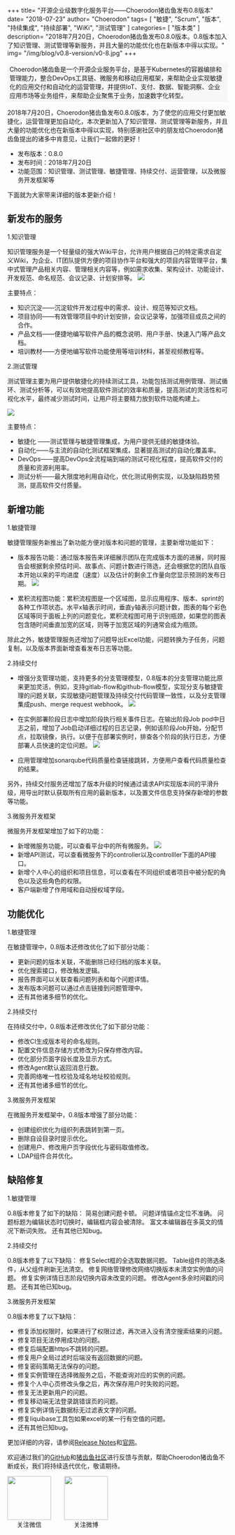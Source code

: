 +++
title= "开源企业级数字化服务平台——Choerodon猪齿鱼发布0.8版本"
date= "2018-07-23"
author= "Choerodon"
tags= [
    "敏捷",
    "Scrum",
    "版本",
    "持续集成",
    "持续部署",
    "WiKi",
    "测试管理"
]
categories= [
    "版本类"
]
description= "2018年7月20日，Choerodon猪齿鱼发布0.8.0版本。0.8版本加入了知识管理、测试管理等新服务，并且大量的功能优化也在新版本中得以实现。" 
img= "/img/blog/v0.8-version/v0-8.jpg"
+++
<div style="background-color:#F7F7F7; margin-bottom:10px; padding: 0.27rem 0.313rem;border-radius: 0.08rem;">
Choerodon猪齿鱼是一个开源企业服务平台，是基于Kubernetes的容器编排和管理能力，整合DevOps工具链、微服务和移动应用框架，来帮助企业实现敏捷化的应用交付和自动化的运营管理，并提供IoT、支付、数据、智能洞察、企业应用市场等业务组件，来帮助企业聚焦于业务，加速数字化转型。
</div>

2018年7月20日，Choerodon猪齿鱼发布0.8.0版本，为了使您的应用交付更加敏捷化，运营管理更加自动化，本次更新加入了知识管理、测试管理等新服务，并且大量的功能优化也在新版本中得以实现，特别感谢社区中的朋友给Choerodon猪齿鱼提出的诸多中肯意见，让我们一起做的更好！

- 发布版本：0.8.0	
- 发布时间：2018年7月20日
- 功能范围：知识管理、测试管理、敏捷管理、持续交付、运营管理，以及微服务开发框架等

下面就为大家带来详细的版本更新介绍！

## 新发布的服务

1.知识管理

知识管理服务是一个轻量级的强大Wiki平台，允许用户根据自己的特定需求自定义Wiki，为企业、IT团队提供方便的项目协作平台和强大的项目内容管理平台，集中式管理产品相关内容、管理相关内容等，例如需求收集、架构设计、功能设计、开发规范、命名规范、会议记录、计划安排等。
![](/gif/blog/v0-8-version/wiki.gif)

主要特点：

- 知识沉淀——沉淀软件开发过程中的需求、设计、规范等知识文档。
- 项目协同——有效管理项目中的计划安排，会议记录等，加强项目成员之间的合作。
- 产品文档——便捷地编写软件产品的概念说明、用户手册、快速入门等产品文档。
- 培训教材——方便地编写软件功能使用等培训材料，甚至视频教程等。

2.测试管理

测试管理主要为用户提供敏捷化的持续测试工具，功能包括测试用例管理、测试循环、测试分析等，可以有效地提高软件测试的效率和质量，提高测试的灵活性和可视化水平，最终减少测试时间，让用户将主要精力放到软件功能构建上。

![](/gif/blog/v0-8-version/test.gif)

主要特点：

- 敏捷化 ——测试管理与敏捷管理集成，为用户提供无缝的敏捷体验。
- 自动化——与主流的自动化测试框架集成，显著提高测试的自动化覆盖率。
- DevOps——提高DevOps全流程端到端的测试可视化程度，提高软件交付的质量和资源利用率。
- 测试分析——最大限度地利用自动化，优化测试用例实现，以及缺陷趋势预测，提高软件交付质量。

## 新增功能

1.敏捷管理

敏捷管理服务新推出了新功能方便对版本和问题的管理，主要新增功能如下：

- 版本报告功能：通过版本报告来详细展示团队在完成版本方面的进展，同时报告会根据剩余预估时间、故事点、问题计数进行筛选，还会根据您的团队自版本开始以来的平均进度（速度）以及估计的剩余工作量向您显示预测的发布日期。
![](/gif/blog/v0-8-version/agile.gif)

- 累积流程图功能：累积流程图是一个区域图，显示应用程序、版本、sprint的各种工作项状态。水平x轴表示时间，垂直y轴表示问题计数，图表的每个彩色区域等同于面板上列的问题变化，累积流程图可用于识别瓶颈，如果您的图表包含随时间垂直加宽的区域，则等于加宽区域的列通常会成为瓶颈。

除此之外，敏捷管理服务还增加了问题导出Excel功能，问题转换为子任务，问题复制，以及版本界面新增查看发布日志等功能。

2.持续交付

- 增强分支管理功能，支持更多的分支管理模型，0.8版本的分支管理功能比原来更加灵活，例如，支持gitlab-flow和github-flow模型，实现分支与敏捷管理的问题关联，实现敏捷问题管理及持续交付代码管理一致性，以及分支管理集成push、merge request webhook。
![](/gif/blog/v0-8-version/devops.gif)

- 在实例部署阶段日志中增加阶段执行相关事件日志。在输出阶段Job pod中日志之前，增加了Job启动详细过程的日志记录，例如该阶段Job开始，分配节点，拉取镜像，执行。以便于在部署实例时，排查各个阶段的执行日志，方便部署人员快速的定位问题。
![](/img/blog/v0.8-version/v0-8-log.png)

- 应用管理增加sonarqube代码质量检查链接跳转，方便用户查看代码质量检查的结果。

另外，持续交付服务还增加了版本升级的时候通过请求API实现版本间的平滑升级，用导出时默认获取所有应用的最新版本，以及置文件信息支持保存新增的参数等功能。

3.微服务开发框架

微服务开发框架增加了如下的功能：

- 新增微服务功能，可以查看平台中的所有微服务。
![](/img/blog/v0.8-version/v0-8-scan.png)
- 新增API测试，可以查看微服务下的controller以及controlller下面的API接口。
- 新增个人中心的组织和项目信息，可以查看在不同组织或者项目中被分配的角色以及这些角色的权限。
- 客户端新增了作用域和自动授权域字段。

## 功能优化

1.敏捷管理

在敏捷管理中，0.8版本还修改优化了如下部分功能：

- 更新问题的版本关联，不能删除已经归档的版本关联。
- 优化搜索接口，修改触发逻辑。
- 报告界面可以关联查看问题列表和每个问题详情。
- 发布版本问题可以通过点击链接到问题管理中。
- 还有其他诸多细节的优化。

2.持续交付

在持续交付中，0.8版本还修改优化了如下部分功能：

- 修改CI生成版本号的命名规则。
- 配置文件信息存储方式修改为只保存修改内容。
- 优化部分页面字段长度及显示方式。
- 修改Agent默认返回消息行数。
- 完善网络唯一性校验及域名地址校验规则。
- 还有其他诸多细节的优化。

3.微服务开发框架

在微服务开发框架中，0.8版本增强了部分功能：

- 创建组织优化为组织列表跳转到第一页。
- 删除自设目录时提示优化。
- 创建用户、修改用户页字段优化与密码取值修改。
- LDAP组件合并优化。

## 缺陷修复

1.敏捷管理

0.8版本修复了如下的缺陷：
简易创建问题卡顿。
问题详情锚点定位不准确。
问题标题为编辑状态时切换时，编辑框内容会被清除。
富文本编辑器在多英文的情况下断词失败。
还有其他已知bug。

2.持续交付

0.8版本修复了以下缺陷：
修复Select框的全选取数据问题。
Table组件的筛选条件，从父组件刷新无法清空。
修复网络管理修改网络切换版本未清空实例值的问题。
修复实例详情日志阶段切换内容未改变的问题。
修改Agent多余时间戳的问题。
还有其他已知bug。

3.微服务开发框架

0.8版本修复了以下缺陷：

- 修复添加权限时，如果进行了权限过滤，再次进入没有清空搜索结果的问题。
- 修复项目无法停用成功的问题。
- 修复后端配置https不跳转的问题。
- 修复用户全局过滤时后端没有返回数据的问题。
- 修复密码策略无法保存的问题。
- 修复实例管理在选择微服务之后，不能查询对应的实例的问题。
- 修复个人中心页修改头像之后，再次保存用户时失败的问题。
- 修复无法更新用户的问题。
- 修复移动端无法登录跳错误页的问题。
- 修复实例详情元数据标无过滤表文字的问题。
- 修复liquibase工具包如果excel的某一行有空值的问题。
- 还有其他已知bug。


更加详细的内容，请参阅[Release Notes](https://github.com/choerodon/choerodon/blob/master/changelogs/CHANGELOG_v0.8.0_zh.md)和[官网](http://v0-8.choerodon.io/zh/docs/release-notes/changelog_v0.8/)。

欢迎通过我们的[GitHub](https://github.com/choerodon)和[猪齿鱼社区](http://v0-8.choerodon.io/zh/community/)进行反馈与贡献，帮助Choerodon猪齿鱼不断成长，我们将持续迭代优化，敬请期待。

<div style="display:flex;flex-direction:row">
    <div style="display:flex;flex-direction: column; margin-right:30px">
    <img src="/img/footer/wechat-code.jpg" style="width:100px;height:100px">
    <div style="text-align:center">关注微信</div>
    </div>
    <div style="display:flex;flex-direction: column;">
    <img src="/img/footer/sina-code.jpg" style="width:100px;height:100px">
    <div style="text-align:center">关注微博</div>
    </div>
</div>